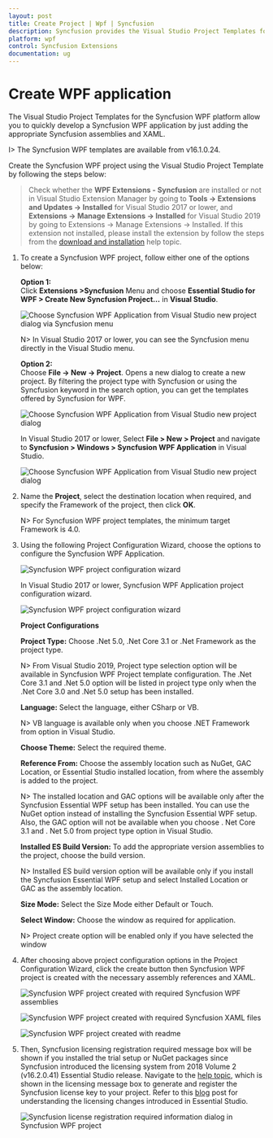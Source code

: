 ```yaml
---
layout: post
title: Create Project | Wpf | Syncfusion
description: Syncfusion provides the Visual Studio Project Templates for the Syncfusion WPF platform to create Syncfusion WPF Application by addiing the required assemblies
platform: wpf
control: Syncfusion Extensions
documentation: ug
---
```



# Create WPF application

The Visual Studio Project Templates for the Syncfusion WPF platform allow you to quickly develop a Syncfusion WPF application by just adding the appropriate Syncfusion assemblies and XAML. 

I> The Syncfusion WPF templates are available from v16.1.0.24. 

Create the Syncfusion WPF project using the Visual Studio Project Template by following the steps below: 

> Check whether the **WPF Extensions - Syncfusion** are installed or not in Visual Studio Extension Manager by going to **Tools -> Extensions and Updates -> Installed** for Visual Studio 2017 or lower, and **Extensions -> Manage Extensions -> Installed** for Visual Studio 2019 by going to Extensions -> Manage Extensions -> Installed. If this extension not installed, please install the extension by follow the steps from the [download and installation](https://help.syncfusion.com/wpf/visual-studio-integration/vs2019-extensions/download-and-installation) help topic.

1.	To create a Syncfusion WPF project, follow either one of the options below:

	**Option 1:**  
	Click **Extensions >Syncfusion** Menu and choose **Essential Studio for WPF > Create New Syncfusion Project…**  in **Visual Studio**.
    
	![Choose Syncfusion WPF Application from Visual Studio new project dialog via Syncfusion menu](Project-Template-images/Syncfusion_Menu_ProjectTemplate.png)

	N> In Visual Studio 2017 or lower, you can see the  Syncfusion menu directly in the Visual Studio menu.

	**Option 2:**   
	Choose **File -> New -> Project**. Opens a new dialog to create a new project. By filtering the project type with Syncfusion or using the Syncfusion keyword in the search option, you can get the templates offered by Syncfusion for WPF.

	![Choose Syncfusion WPF Application from Visual Studio new project dialog](Project-Template-images/Syncfusion-Project-Template-Gallery2019-1.png)

	In Visual Studio 2017 or lower, Select **File > New > Project** and navigate to **Syncfusion > Windows > Syncfusion WPF Application** in Visual Studio. 

	![Choose Syncfusion WPF Application from Visual Studio new project dialog](Project-Template-images/Syncfusion-Project-Template-Gallery-1.png)

2.	Name the **Project**, select the destination location when required, and specify the Framework of the project, then click **OK**.  

	N> For Syncfusion WPF project templates, the minimum target Framework is 4.0. 

3.	Using the following Project Configuration Wizard, choose the options to configure the Syncfusion WPF Application.  
  
	![Syncfusion WPF project configuration wizard](Project-Template-images/Syncfusion-Project-Template-Gallery2019-2.png)
                                                 
	In Visual Studio 2017 or lower, Syncfusion WPF Application project configuration wizard. 

	![Syncfusion WPF project configuration wizard](Project-Template-images/Syncfusion-Project-Template-Gallery-2.png)

	**Project Configurations**

	**Project Type:** Choose .Net 5.0, .Net Core 3.1 or .Net Framework as the project type.

	N> From Visual Studio 2019, Project type selection option will be available in Syncfusion WPF Project template configuration. The .Net Core 3.1 and .Net 5.0 option will be listed in project type only when the .Net Core 3.0 and .Net 5.0 setup has been installed.  

	**Language:** Select the language, either CSharp or VB.

	N> VB language is available only when you choose .NET Framework from option in Visual Studio.

	**Choose Theme:** Select the required theme.

	**Reference From:** Choose the assembly location such as NuGet, GAC Location, or Essential Studio installed location, from where the assembly is added to the project.

	N> The installed location and GAC options will be available only after the Syncfusion Essential WPF setup has been installed. You can use the NuGet option instead of installing the Syncfusion Essential WPF setup. Also, the GAC option will not be available when you choose . Net Core 3.1 and . Net 5.0 from project type option in Visual Studio.

	**Installed ES Build Version:** To add the appropriate version assemblies to the project, choose the build version.

	N> Installed ES build version option will be available only if you install the Syncfusion Essential WPF setup and select Installed Location or GAC as the assembly location.

	**Size Mode:** Select the Size Mode either Default or Touch.

	**Select Window:** Choose the window as required for application.

	N> Project create option will be enabled only if you have selected the window
      
4.	After choosing above project configuration options in the Project Configuration Wizard, click the create button then Syncfusion WPF project is created with the necessary assembly references and XAML. 

	![Syncfusion WPF project created with required Syncfusion WPF assemblies](Project-Template-images/Syncfusion-Project-Template-Gallery-7.png)

	![Syncfusion WPF project created with required Syncfusion XAML files](Project-Template-images/Syncfusion-Project-Template-Gallery-8.png)

	![Syncfusion WPF project created with readme](Project-Template-images/Syncfusion-Project-Template-Gallery-10.png)

5.	Then, Syncfusion licensing registration required message box will be shown if you installed the trial setup or NuGet packages since Syncfusion introduced the licensing system from 2018 Volume 2 (v16.2.0.41) Essential Studio release. Navigate to the [help topic](https://help.syncfusion.com/common/essential-studio/licensing/license-key#how-to-generate-syncfusion-license-key), which is shown in the licensing message box to generate and register the Syncfusion license key to your project. Refer to this [blog](https://blog.syncfusion.com/post/Whats-New-in-2018-Volume-2-Licensing-Changes-in-the-1620x-Version-of-Essential-Studio.aspx) post for understanding the licensing changes introduced in Essential Studio.

	![Syncfusion license registration required information dialog in Syncfusion WPF project](Project-Template-images/Syncfusion-Project-Template-Gallery-9.png)   